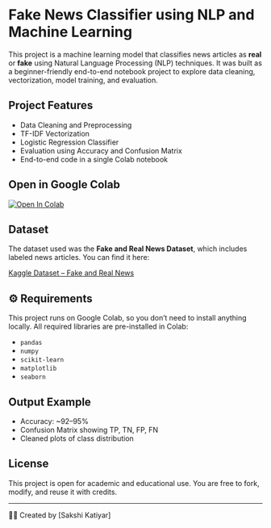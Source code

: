 #  Fake News Classifier using NLP and Machine Learning

This project is a machine learning model that classifies news articles as **real** or **fake** using Natural Language Processing (NLP) techniques. It was built as a beginner-friendly end-to-end notebook project to explore data cleaning, vectorization, model training, and evaluation.

##  Project Features

- Data Cleaning and Preprocessing
- TF-IDF Vectorization
- Logistic Regression Classifier
- Evaluation using Accuracy and Confusion Matrix
- End-to-end code in a single Colab notebook

##  Open in Google Colab

[![Open In Colab](https://colab.research.google.com/assets/colab-badge.svg)](https://colab.research.google.com/github/your-username/your-repo-name/blob/main/your-notebook-name.ipynb)


##  Dataset

The dataset used was the **Fake and Real News Dataset**, which includes labeled news articles. You can find it here:

[ Kaggle Dataset – Fake and Real News](https://www.kaggle.com/datasets/clmentbisaillon/fake-and-real-news-dataset)

## ⚙ Requirements

This project runs on Google Colab, so you don’t need to install anything locally. All required libraries are pre-installed in Colab:

- `pandas`
- `numpy`
- `scikit-learn`
- `matplotlib`
- `seaborn`

##  Output Example

- Accuracy: ~92–95%
- Confusion Matrix showing TP, TN, FP, FN
- Cleaned plots of class distribution

##  License

This project is open for academic and educational use. You are free to fork, modify, and reuse it with credits.

---

👩‍💻 Created by [Sakshi Katiyar]
